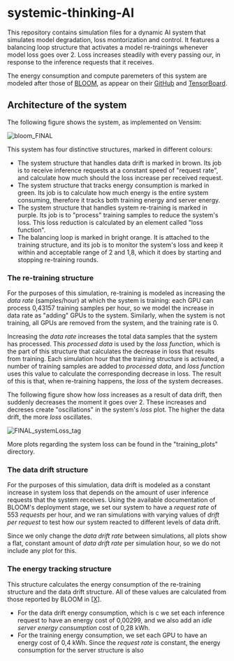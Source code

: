# systemic-thinking-AI
This repository contains simulation files for a dynamic AI system that simulates model degradation, loss montorization and control. It features a balancing loop structure that activates a model re-trainings whenever model loss goes over 2. Loss increases steadily with every passing our, in response to the inference requests that it receives.

The energy consumption and compute paremeters of this system are modeled after those of [BLOOM](https://arxiv.org/pdf/2211.02001), as appear on their [GitHub](https://huggingface.co/bigscience/bloom-intermediate) and [TensorBoard](https://huggingface.co/bigscience/tr11-176B-logs/tensorboard).

## Architecture of the system
The following figure shows the system, as implemented on Vensim:

![bloom_FINAL](https://github.com/user-attachments/assets/23e1d997-5ab9-4e02-8138-af74884c1b04)

This system has four distinctive structures, marked in different colours:
* The system structure that handles data drift is marked in brown. Its job is to receive inference requests at a constant speed of "request rate", and calculate how much should the loss increase per received request.
* The system structure that tracks energy consumption is marked in green. Its job is to calculate how much energy is the entire system consuming, therefore it tracks both training energy and server energy.
* The system structure that handles system re-training is marked in purple. Its job is to "process" training samples to reduce the system's loss. This loss reduction is calculated by an element called "loss function".
* The balancing loop is marked in bright orange. It is attached to the training structure, and its job is to monitor the system's loss and keep it within and acceptable range of 2 and 1,8, which it does by starting and stopping re-training rounds.

### The re-training structure
For the purposes of this simulation, re-training is modeled as increasing the *data rate* (samples/hour) at which the system is training: each GPU can process 0,43157 training samples per hour, so we model the increase in data rate as "adding" GPUs to the system. Similarly, when the system is not training, all GPUs are removed from the system, and the training rate is 0.

Increasing the *data rate* increases the total data samples that the system has processed. This *processed data* is used by the *loss function*, which is the part of this structure that calculates the decrease in loss that results from training. Each simulation hour that the training structure is activated, a number of training samples are added to *processed data*, and *loss function* uses this value to calculate the corresponding decrease in loss. The result of this is that, when re-training happens, the *loss* of the system decreases.

The following figure show how *loss* increases as a result of data drift, then suddenly decreases the moment it goes over 2. These increases and decreses create "oscillations" in the system's *loss* plot. The higher the data drift, the more *loss* oscillates.

 ![FINAL_systemLoss_tag](https://github.com/user-attachments/assets/04c95955-416d-40c2-ae07-abcf398840e9)

 More plots regarding the system loss can be found in the "training_plots" directory.

### The data drift structure
For the purposes of this simulation, data drift is modeled as a constant increase in system loss that depends on the amount of user inference requests that the system receives. Using the available documentation of BLOOM's deployment stage, we set our system to have a *request rate* of 553 *requests* per hour, and we ran simulations with varying values of *drift per request* to test how our system reacted to different levels of data drift.

Since we only change the *data drift rate* between simulations, all plots show a flat, constant amount of *data drift rate* per simulation hour, so we do not include any plot for this.

### The energy tracking structure
This structure calculates the energy consumption of the re-training structure and the data drift structure. All of these values are calculated from those reported by BLOOM in [[X]](https://arxiv.org/pdf/2211.02001).
* For the data drift energy consumption, which is c we set each inference request to have an energy cost of 0,00299, and we also add an *idle server energy consumption* cost of  0,28 kWh.
* For the training energy consumption, we set each GPU to have an energy cost of 0,4 kWh.
Since the *request rate* is constant, the energy consumption for the server structure is also
